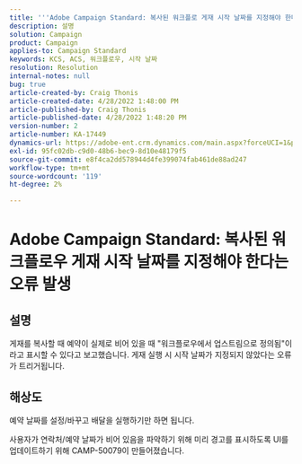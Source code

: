 ```yaml
---
title: '''Adobe Campaign Standard: 복사된 워크플로 게재 시작 날짜를 지정해야 한다는 오류 발생'
description: 설명
solution: Campaign
product: Campaign
applies-to: Campaign Standard
keywords: KCS, ACS, 워크플로우, 시작 날짜
resolution: Resolution
internal-notes: null
bug: true
article-created-by: Craig Thonis
article-created-date: 4/28/2022 1:48:00 PM
article-published-by: Craig Thonis
article-published-date: 4/28/2022 1:48:20 PM
version-number: 2
article-number: KA-17449
dynamics-url: https://adobe-ent.crm.dynamics.com/main.aspx?forceUCI=1&pagetype=entityrecord&etn=knowledgearticle&id=eb2b27cf-f9c6-ec11-a7b6-0022480a10ee
exl-id: 95fc02db-c9d0-48b6-bec9-8d10e48179f5
source-git-commit: e8f4ca2dd578944d4fe399074fab461de88ad247
workflow-type: tm+mt
source-wordcount: '119'
ht-degree: 2%

---
```


# Adobe Campaign Standard: 복사된 워크플로우 게재 시작 날짜를 지정해야 한다는 오류 발생

## 설명


게재를 복사할 때 예약이 실제로 비어 있을 때 &quot;워크플로우에서 업스트림으로 정의됨&quot;이라고 표시할 수 있다고 보고했습니다. 게재 실행 시 시작 날짜가 지정되지 않았다는 오류가 트리거됩니다.


## 해상도


예약 날짜를 설정/바꾸고 배달을 실행하기만 하면 됩니다.

사용자가 연락처/예약 날짜가 비어 있음을 파악하기 위해 미리 경고를 표시하도록 UI를 업데이트하기 위해 CAMP-50079이 만들어졌습니다.
